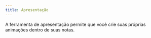```yaml
---
title: Apresentação
---
```


A ferramenta de apresentação permite que você crie suas próprias animações dentro de suas notas.
